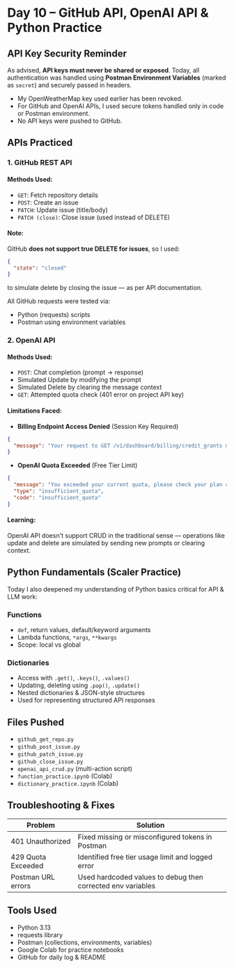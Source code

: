 # Day 10 – GitHub API, OpenAI API & Python Practice

## API Key Security Reminder
As advised, **API keys must never be shared or exposed**. 
Today, all authentication was handled using **Postman Environment Variables** (marked as `secret`) and securely passed in headers.
- My OpenWeatherMap key used earlier has been revoked.
- For GitHub and OpenAI APIs, I used secure tokens handled only in code or Postman environment.
- No API keys were pushed to GitHub.

## APIs Practiced

### 1. GitHub REST API
#### Methods Used:
- `GET`: Fetch repository details
- `POST`: Create an issue
- `PATCH`: Update issue (title/body)
- `PATCH (close)`: Close issue (used instead of DELETE)

#### Note:
GitHub **does not support true DELETE for issues**, so I used:
```json
{
  "state": "closed"
}
```
to simulate delete by closing the issue — as per API documentation.

All GitHub requests were tested via:
- Python (requests) scripts
- Postman using environment variables

### 2. OpenAI API
#### Methods Used:
- `POST`: Chat completion (prompt → response)
- Simulated Update by modifying the prompt
- Simulated Delete by clearing the message context
- `GET`: Attempted quota check (401 error on project API key)

#### Limitations Faced:
- **Billing Endpoint Access Denied** (Session Key Required)
```json
{
  "message": "Your request to GET /v1/dashboard/billing/credit_grants must be made with a session key (that is, it can only be made from the browser). You made it with the following key type: ."
}
```
- **OpenAI Quota Exceeded** (Free Tier Limit)
```json
{
  "message": "You exceeded your current quota, please check your plan and billing details. For more information on this error, read the docs: https://platform.openai.com/docs/guides/error-codes/api-errors.",
  "type": "insufficient_quota",
  "code": "insufficient_quota"
}
```

#### Learning:
OpenAI API doesn't support CRUD in the traditional sense — operations like update and delete are simulated by sending new prompts or clearing context.

## Python Fundamentals (Scaler Practice)
Today I also deepened my understanding of Python basics critical for API & LLM work:

### Functions
- `def`, return values, default/keyword arguments
- Lambda functions, `*args`, `**kwargs`
- Scope: local vs global

### Dictionaries
- Access with `.get()`, `.keys()`, `.values()`
- Updating, deleting using `.pop()`, `.update()`
- Nested dictionaries & JSON-style structures
- Used for representing structured API responses

## Files Pushed
- `github_get_repo.py`
- `github_post_issue.py`
- `github_patch_issue.py`
- `github_close_issue.py`
- `openai_api_crud.py` (multi-action script)
- `function_practice.ipynb` (Colab)
- `dictionary_practice.ipynb` (Colab)

## Troubleshooting & Fixes

| Problem | Solution |
|---------|----------|
| 401 Unauthorized | Fixed missing or misconfigured tokens in Postman |
| 429 Quota Exceeded | Identified free tier usage limit and logged error |
| Postman URL errors | Used hardcoded values to debug then corrected env variables |

## Tools Used
- Python 3.13
- requests library
- Postman (collections, environments, variables)
- Google Colab for practice notebooks
- GitHub for daily log & README

